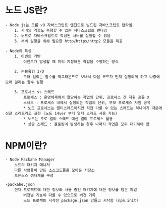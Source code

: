 # 노드 JS란?

    - Node.js는 크롬 v8 자바스크립트 엔진으로 빌드된 자바스크립트 런타임.
        1. 서버의 역할도 수행할 수 있는 자바스크립트 런타임
        2. 노드로 자바스크립트로 작성된 서버를 실행할 수 있음
        3. 서버 실행을 위해 필요한 http/https/http2 모듈을 제공

    - Node의 특성
        1. 이벤트 기반
            이벤트가 발생할 때 미리 지정해둔 작업을 수행하는 방식
        
        2. 논블록킹 I/O
            오래 걸리는 함수를 백그라운드로 보내서 다음 코드가 먼저 실행되게 하고 나중에 오래 걸리는 함수 실행

        3. 프로세스 vs 스레드
            프로세스 : 운영체제에서 할당하는 작업의 단위, 프로세스 간 자원 공유 X
            스레드 : 프로세스 내에서 실행되는 작업의 단위, 부모 프로세스 자원 공유
            * 노드 프로세스는 멀티스레드이지만 직접 다룰 수 있는 스레드는 하나이기 때문에 싱글 스레드라고 표현 (노드 14ver 부터 멀티 스레드 사용 가능)
            * 노드는 주로 멀티 스레드 대신 멀티 프로세스 활용
            * 싱글 스레드 : 블로킹이 발생하는 경우 나머지 작업은 모두 대기해야 함
            

# NPM이란?

    - Node Packahe Manager
        노드의 패키지 매니저
        다른 사람들이 만든 소스코드들을 모아둔 저장소
        오픈소스 생태계를 구성

    -packahe.json
        현재 프로젝트에 대한 정보와 사용 중인 패키지에 대한 정보를 담은 파일
            버전별 기능이 다를 수 있으므로 버전 기록
            노드 프로젝트 시작전 package.json 만들고 시작함 (npm.init)

        
